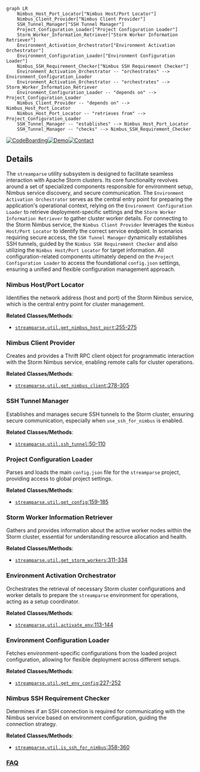 ```mermaid
graph LR
    Nimbus_Host_Port_Locator["Nimbus Host/Port Locator"]
    Nimbus_Client_Provider["Nimbus Client Provider"]
    SSH_Tunnel_Manager["SSH Tunnel Manager"]
    Project_Configuration_Loader["Project Configuration Loader"]
    Storm_Worker_Information_Retriever["Storm Worker Information Retriever"]
    Environment_Activation_Orchestrator["Environment Activation Orchestrator"]
    Environment_Configuration_Loader["Environment Configuration Loader"]
    Nimbus_SSH_Requirement_Checker["Nimbus SSH Requirement Checker"]
    Environment_Activation_Orchestrator -- "orchestrates" --> Environment_Configuration_Loader
    Environment_Activation_Orchestrator -- "orchestrates" --> Storm_Worker_Information_Retriever
    Environment_Configuration_Loader -- "depends on" --> Project_Configuration_Loader
    Nimbus_Client_Provider -- "depends on" --> Nimbus_Host_Port_Locator
    Nimbus_Host_Port_Locator -- "retrieves from" --> Project_Configuration_Loader
    SSH_Tunnel_Manager -- "establishes" --> Nimbus_Host_Port_Locator
    SSH_Tunnel_Manager -- "checks" --> Nimbus_SSH_Requirement_Checker
```

[![CodeBoarding](https://img.shields.io/badge/Generated%20by-CodeBoarding-9cf?style=flat-square)](https://github.com/CodeBoarding/GeneratedOnBoardings)[![Demo](https://img.shields.io/badge/Try%20our-Demo-blue?style=flat-square)](https://www.codeboarding.org/demo)[![Contact](https://img.shields.io/badge/Contact%20us%20-%20contact@codeboarding.org-lightgrey?style=flat-square)](mailto:contact@codeboarding.org)

## Details

The `streamparse` utility subsystem is designed to facilitate seamless interaction with Apache Storm clusters. Its core functionality revolves around a set of specialized components responsible for environment setup, Nimbus service discovery, and secure communication. The `Environment Activation Orchestrator` serves as the central entry point for preparing the application's operational context, relying on the `Environment Configuration Loader` to retrieve deployment-specific settings and the `Storm Worker Information Retriever` to gather cluster worker details. For connecting to the Storm Nimbus service, the `Nimbus Client Provider` leverages the `Nimbus Host/Port Locator` to identify the correct service endpoint. In scenarios requiring secure access, the `SSH Tunnel Manager` dynamically establishes SSH tunnels, guided by the `Nimbus SSH Requirement Checker` and also utilizing the `Nimbus Host/Port Locator` for target information. All configuration-related components ultimately depend on the `Project Configuration Loader` to access the foundational `config.json` settings, ensuring a unified and flexible configuration management approach.

### Nimbus Host/Port Locator
Identifies the network address (host and port) of the Storm Nimbus service, which is the central entry point for cluster management.


**Related Classes/Methods**:

- <a href="https://github.com/pystorm/streamparse/blob/main/streamparse/util.py#L255-L275" target="_blank" rel="noopener noreferrer">`streamparse.util.get_nimbus_host_port`:255-275</a>


### Nimbus Client Provider
Creates and provides a Thrift RPC client object for programmatic interaction with the Storm Nimbus service, enabling remote calls for cluster operations.


**Related Classes/Methods**:

- <a href="https://github.com/pystorm/streamparse/blob/main/streamparse/util.py#L278-L305" target="_blank" rel="noopener noreferrer">`streamparse.util.get_nimbus_client`:278-305</a>


### SSH Tunnel Manager
Establishes and manages secure SSH tunnels to the Storm cluster, ensuring secure communication, especially when `use_ssh_for_nimbus` is enabled.


**Related Classes/Methods**:

- <a href="https://github.com/pystorm/streamparse/blob/main/streamparse/util.py#L50-L110" target="_blank" rel="noopener noreferrer">`streamparse.util.ssh_tunnel`:50-110</a>


### Project Configuration Loader
Parses and loads the main `config.json` file for the `streamparse` project, providing access to global project settings.


**Related Classes/Methods**:

- <a href="https://github.com/pystorm/streamparse/blob/main/streamparse/util.py#L159-L185" target="_blank" rel="noopener noreferrer">`streamparse.util.get_config`:159-185</a>


### Storm Worker Information Retriever
Gathers and provides information about the active worker nodes within the Storm cluster, essential for understanding resource allocation and health.


**Related Classes/Methods**:

- <a href="https://github.com/pystorm/streamparse/blob/main/streamparse/util.py#L311-L334" target="_blank" rel="noopener noreferrer">`streamparse.util.get_storm_workers`:311-334</a>


### Environment Activation Orchestrator
Orchestrates the retrieval of necessary Storm cluster configurations and worker details to prepare the `streamparse` environment for operations, acting as a setup coordinator.


**Related Classes/Methods**:

- <a href="https://github.com/pystorm/streamparse/blob/main/streamparse/util.py#L113-L144" target="_blank" rel="noopener noreferrer">`streamparse.util.activate_env`:113-144</a>


### Environment Configuration Loader
Fetches environment-specific configurations from the loaded project configuration, allowing for flexible deployment across different setups.


**Related Classes/Methods**:

- <a href="https://github.com/pystorm/streamparse/blob/main/streamparse/util.py#L227-L252" target="_blank" rel="noopener noreferrer">`streamparse.util.get_env_config`:227-252</a>


### Nimbus SSH Requirement Checker
Determines if an SSH connection is required for communicating with the Nimbus service based on environment configuration, guiding the connection strategy.


**Related Classes/Methods**:

- <a href="https://github.com/pystorm/streamparse/blob/main/streamparse/util.py#L358-L360" target="_blank" rel="noopener noreferrer">`streamparse.util.is_ssh_for_nimbus`:358-360</a>




### [FAQ](https://github.com/CodeBoarding/GeneratedOnBoardings/tree/main?tab=readme-ov-file#faq)